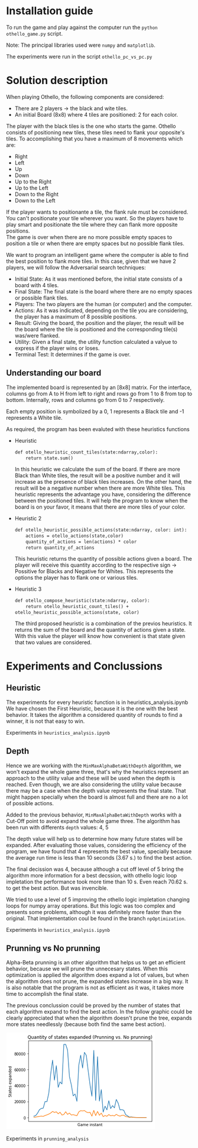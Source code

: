  # Installation guide

 To run the game and play against the computer run the ```python othello_game.py``` script.

Note: The principal libraries used were ```numpy``` and ```matplotlib```. 

 The experiments were run in the script ```othello_pc_vs_pc.py```

# Solution description

When playing Othello, the following components are considered:
* There are 2 players → the black and wite tiles.
* An initial Board (8x8) where 4 tiles are positioned: 2 for each color.

The player with the black tiles is the one who starts the game. Othello consists of positioning new tiles, these tiles need to flank your opposite's tiles. To accomplishing that you have a maximum of 8 movements which are:
-   Right
-   Left
-   Up
-   Down
-   Up to the Right
-   Up to the Left
-   Down to the Right
-   Down to the Left

If the player wants to positionante a tile, the flank rule must be considered. You can't positionate your tile wherever you want. So the players have to play smart and positionate the tile where they can flank more opposite positions.<br>
The game is over when there are no more possible empty spaces to position a tile or when there are empty spaces but no possible flank tiles. 

We want to program an intelligent game where the computer is able to find the best position to flank more tiles. 
In this case, given that we have 2 players,  we will follow the Adversarial search techniques:

- Initial State: As it was mentioned before, the initial state consists of a board with 4 tiles. 
- Final State: The final state is the board where there are no empty spaces or possible flank tiles. 
- Players: The two players are the human (or computer) and the computer.
- Actions: As it was indicated, depending on the tile you are considering, the player has a maximum of 8 possible positions. 
- Result: Giving the board, the position and the player, the result will be the board where the tile is positioned and the corresponding tile(s) was/were flanked.
- Utility: Given a final state, the utility function calculated a valyue to express if the player wins or loses. 
- Terminal Test: It determines if the game is over. 

## Understanding our board

The implemented board is represented by an [8x8] matrix. For the interface, columns go from A to H from left to right and rows go from 1 to 8 from top to bottom. Internally, rows and columns go from 0 to 7 respectively. 

Each empty position is symbolized by a 0, 1 represents a Black tile and -1 represents a White tile.

As required, the program has been evaluted with these heuristics functions
-   Heuristic 
    ```
    def otello_heuristic_count_tiles(state:ndarray,color):
        return state.sum()
    ```
    
    In this heuristic we calculate the sum of the board. If there are more Black than White tiles, the result will be a positive number and it will increase as the presence of black tiles increases. On the other hand, the result will be a negative number when there are more White tiles. 
    This heuristic represents the advantage you have, considering the difference between the positioned tiles. It will help the program to know when the board is on your favor, it means that there are more tiles of your color. 

-   Heuristic 2
    ```
    def otello_heuristic_possible_actions(state:ndarray, color: int):
        actions = otello_actions(state,color)
        quantity_of_actions = len(actions) * color
        return quantity_of_actions
    ```
    This heuristic returns the quantity of possible actions given a board. The player will receive this quantity according to the respective sign → Possitive for Blacks and Negative for Whites. 
    This represents the options the player has to flank one or various tiles. 

-   Heuristic 3
    ```
    def otello_compose_heuristic(state:ndarray, color):
        return otello_heuristic_count_tiles() + otello_heuristic_possible_actions(state, color)
    ```
    The third proposed heuristic is a combination of the previos heuristics. It returns the sum of the board and the quantity of actions given a state. With this value the player will know how convenient is that state given that two values are considered. 
    

# Experiments and Conclussions

## Heuristic

The experiments for every heuristic function is in heuristics_analysis.ipynb<br>
We have chosen the First Heuristic, because it is the one with the best behavior. It takes the algorithm a considered quantity of rounds to find a winner, it is not that easy to win. 

Experiments in ```heuristics_analysis.ipynb```

## Depth

Hence we are working with the ```MinMaxAlphaBetaWithDepth``` algorithm, we won't expand the whole game three, that's why the heuristics  represent an approach to the utility value and these will be used when the depth is reached. Even though, we are also considering the utility value because there may be a case when the depth value represents the final state. That might happen specially when the board is almost full and there are no a lot of possible actions. 

Added to the previous behavior, ```MinMaxAlphaBetaWithDepth``` works with a Cut-Off point to avoid expand the whole game three. The algorithm has been run with differents ```depth``` values: 4, 5

The depth value will help us to determine how many future states will be expanded. After evaluating those values, considering the efficiency of the program, we have found that 4 represents the best value, specially because the average run time is less than 10 seconds (3.67 s.) to find the best action.

The final decission was 4, because although a cut off level of 5 bring the algorithm more information for a best decssion, with othello logic loop impletation the performance took more time than 10 s. Even reach 70.62 s. to get the best action. But was invencible.

We tried to use a level of 5 improving the othello logic impletation changing loops for numpy array operations. But this logic was too complex and presents some problems, although it was definitely more faster than the original. That implementation coul be found in the branch ```npOptimization```.

Experiments in ```heuristics_analysis.ipynb```

## Prunning vs No prunning

Alpha-Beta prunning is an other algorithm that helps us to get an efficient behavior, because we will prune the unnecesary states. When this optimization is applied the algorithm does expand a lot of values, but when the algorithm does not prune, the expanded states increase in a big way. It is also notable that the program is not as efficient as it was, it takes more time to accomplish the final state.

The previous conclussion could be proved by the number of states that each algorithm expand to find the best action. In the follow graphic could be clearly appreciated that when the algorithm doesn't prune the tree, expands more states needlessly (because both find the same best action).

<img src="states_expanded_prunning_vs_no_prunning.png">

Experiments in ```prunning_analysis```